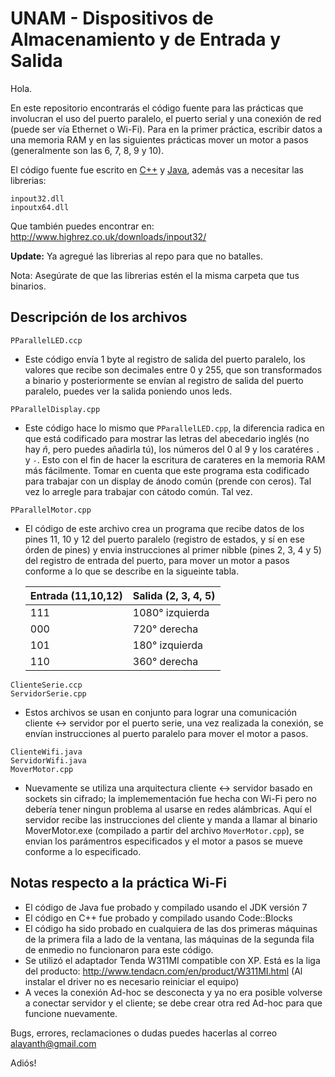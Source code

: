 # UNAM - Dispositivos de Almacenamiento y de Entrada y Salida
Hola.

En este repositorio encontrarás el código fuente para las prácticas que involucran el uso del puerto paralelo, el puerto serial y una conexión de red (puede ser vía Ethernet o Wi-Fi). Para en la primer práctica, escribir datos a una memoria RAM y en las siguientes prácticas mover un motor a pasos (generalmente son las 6, 7, 8, 9 y 10).

El código fuente fue escrito en [C++](http://www.cprogramming.com/) y [Java](https://docs.oracle.com/javase/8/docs/api/), además vas a necesitar las librerias:
```
inpout32.dll
inpoutx64.dll
```
Que también puedes encontrar en:
http://www.highrez.co.uk/downloads/inpout32/

**Update:** Ya agregué las librerias al repo para que no batalles.

Nota: Asegúrate de que las librerias estén el la misma carpeta que tus binarios.

Descripción de los archivos
---------------------------
  
  ```
  PParallelLED.ccp
  ```
  * Este código envía 1 byte al registro de salida del puerto paralelo, los valores que recibe son decimales entre 0 y 255, que son transformados a binario y posteriormente se envían al registro de salida del puerto paralelo, puedes ver la salida poniendo unos leds.
  
  ```  
  PParallelDisplay.cpp
  ```
  * Este código hace lo mismo que `PParallelLED.cpp`, la diferencia radica en que está codificado para mostrar las letras del abecedario inglés (no hay *ñ*, pero puedes añadirla tú), los números del 0 al 9 y los caratéres `.` y `-`. Esto con el fin de hacer la escritura de carateres en la memoria RAM más fácilmente. Tomar en cuenta que este programa esta codificado para trabajar con un display de ánodo común (prende con ceros). Tal vez lo arregle para trabajar con cátodo común. Tal vez.
  
  ```  
  PParallelMotor.cpp
  ```
  * El código de este archivo crea un programa que recibe datos de los pines 11, 10 y 12 del puerto paralelo (registro de estados, y sí en ese órden de pines) y envia instrucciones al primer nibble (pines 2, 3, 4 y 5) del registro de entrada del puerto, para mover un motor a pasos conforme a lo que se describe en la sigueinte tabla.

    | Entrada (11,10,12)  | Salida (2, 3, 4, 5) |
    | ------------------  | ------------------- |
    | 111                 | 1080° izquierda     |
    | 000                 | 720° derecha        |
    | 101                 | 180° izquierda      |
    | 110                 | 360° derecha        |
  
  ```
  ClienteSerie.ccp
  ServidorSerie.cpp
  ```
  * Estos archivos se usan en conjunto para lograr una comunicación cliente <-> servidor por el puerto serie, una vez realizada la conexión, se envían instrucciones al puerto paralelo para mover el motor a pasos.
  
  ```
  ClienteWifi.java
  ServidorWifi.java
  MoverMotor.cpp
  ```
  * Nuevamente se utiliza una arquitectura cliente <-> servidor basado en sockets sin cifrado; la implemementación fue hecha con Wi-Fi pero no debería tener ningun problema al usarse en redes alámbricas. Aquí el servidor recibe las instrucciones del cliente y manda a llamar al binario MoverMotor.exe (compilado a partir del archivo `MoverMotor.cpp`), se envian los parámentros especificados y el motor a pasos se mueve conforme a lo especificado.
  
## Notas respecto a la práctica Wi-Fi

  * El código de Java fue probado y compilado usando el JDK versión 7
  * El código en C++ fue probado y compilado usando Code::Blocks
  * El código ha sido probado en cualquiera de las dos primeras máquinas de la primera fila a lado de la ventana, las máquinas de la segunda fila de enmedio no funcionaron para este código.
  * Se utilizó el adaptador Tenda W311MI compatible con XP. Está es la liga del producto:  http://www.tendacn.com/en/product/W311MI.html (Al instalar el driver no es necesario reiniciar el equipo)
  * A veces la conexión Ad-hoc se desconecta y ya no era posible volverse a conectar servidor y el cliente; se debe crear otra red Ad-hoc para que funcione nuevamente.

Bugs, errores, reclamaciones o dudas puedes hacerlas al correo alayanth@gmail.com

Adiós!
